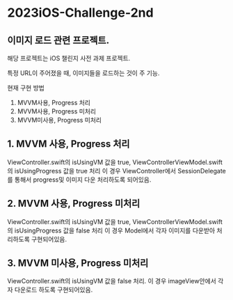 # 2023iOS-Challenge-2nd

## 이미지 로드 관련 프로젝트.
해당 프로젝트는 iOS 챌린지 사전 과제 프로젝트.

특정 URL이 주어졌을 때, 이미지들을 로드하는 것이 주 기능.

현재 구현 방법
1. MVVM사용, Progress 처리
2. MVVM사용, Progress 미처리
3. MVVM미사용, Progress 미처리

## 1. MVVM 사용, Progress 처리
ViewController.swift의 isUsingVM 값을 true, ViewControllerViewModel.swift의 isUsingProgress 값을 true 처리
이 경우 ViewController에서 SessionDelegate를 통해서 progress및 이미지 다운 처리하도록 되어있음.

## 2. MVVM 사용, Progress 미처리
ViewController.swift의 isUsingVM 값을 true, ViewControllerViewModel.swift의 isUsingProgress 값을 false 처리
이 경우 Model에서 각자 이미지를 다운받아 처리하도록 구현되어있음.

## 3. MVVM 미사용, Progress 미처리
ViewController.swift의 isUsingVM 값을 false 처리.
이 경우 imageView안에서 각자 다운로드 하도록 구현되어있음.


